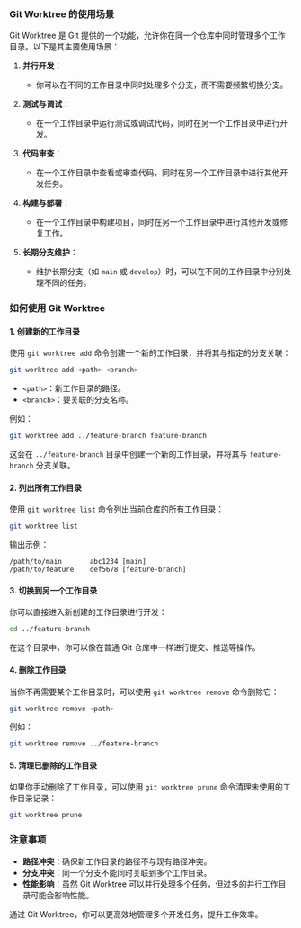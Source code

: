 ### Git Worktree 的使用场景

Git Worktree 是 Git 提供的一个功能，允许你在同一个仓库中同时管理多个工作目录。以下是其主要使用场景：

1. **并行开发**：
   - 你可以在不同的工作目录中同时处理多个分支，而不需要频繁切换分支。

2. **测试与调试**：
   - 在一个工作目录中运行测试或调试代码，同时在另一个工作目录中进行开发。

3. **代码审查**：
   - 在一个工作目录中查看或审查代码，同时在另一个工作目录中进行其他开发任务。

4. **构建与部署**：
   - 在一个工作目录中构建项目，同时在另一个工作目录中进行其他开发或修复工作。

5. **长期分支维护**：
   - 维护长期分支（如 `main` 或 `develop`）时，可以在不同的工作目录中分别处理不同的任务。

### 如何使用 Git Worktree

#### 1. 创建新的工作目录

使用 `git worktree add` 命令创建一个新的工作目录，并将其与指定的分支关联：

```bash
git worktree add <path> <branch>
```

- `<path>`：新工作目录的路径。
- `<branch>`：要关联的分支名称。

例如：

```bash
git worktree add ../feature-branch feature-branch
```

这会在 `../feature-branch` 目录中创建一个新的工作目录，并将其与 `feature-branch` 分支关联。

#### 2. 列出所有工作目录

使用 `git worktree list` 命令列出当前仓库的所有工作目录：

```bash
git worktree list
```

输出示例：

```
/path/to/main       abc1234 [main]
/path/to/feature    def5678 [feature-branch]
```

#### 3. 切换到另一个工作目录

你可以直接进入新创建的工作目录进行开发：

```bash
cd ../feature-branch
```

在这个目录中，你可以像在普通 Git 仓库中一样进行提交、推送等操作。

#### 4. 删除工作目录

当你不再需要某个工作目录时，可以使用 `git worktree remove` 命令删除它：

```bash
git worktree remove <path>
```

例如：

```bash
git worktree remove ../feature-branch
```

#### 5. 清理已删除的工作目录

如果你手动删除了工作目录，可以使用 `git worktree prune` 命令清理未使用的工作目录记录：

```bash
git worktree prune
```

### 注意事项

- **路径冲突**：确保新工作目录的路径不与现有路径冲突。
- **分支冲突**：同一个分支不能同时关联到多个工作目录。
- **性能影响**：虽然 Git Worktree 可以并行处理多个任务，但过多的并行工作目录可能会影响性能。

通过 Git Worktree，你可以更高效地管理多个开发任务，提升工作效率。